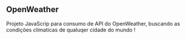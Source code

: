 ## OpenWeather

Projeto JavaScrip para consumo de API do OpenWeather, buscando as condições climaticas de qualuqer cidade do mundo !
